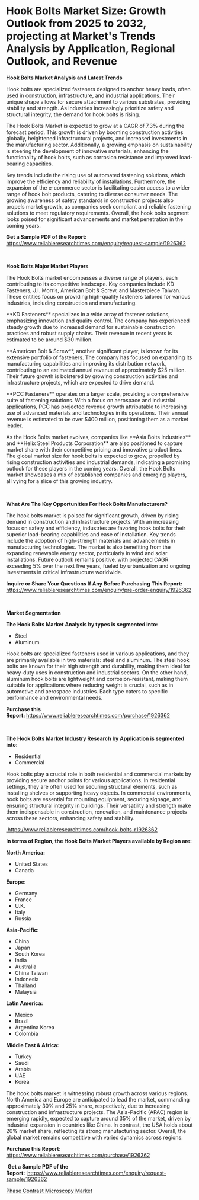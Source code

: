 <p><h1>Hook Bolts Market Size: Growth Outlook from 2025 to 2032, projecting at Market's Trends Analysis by Application, Regional Outlook, and Revenue</h1></p><p><strong>Hook Bolts Market Analysis and Latest Trends</strong></p>
<p><p>Hook bolts are specialized fasteners designed to anchor heavy loads, often used in construction, infrastructure, and industrial applications. Their unique shape allows for secure attachment to various substrates, providing stability and strength. As industries increasingly prioritize safety and structural integrity, the demand for hook bolts is rising.</p><p>The Hook Bolts Market is expected to grow at a CAGR of 7.3% during the forecast period. This growth is driven by booming construction activities globally, heightened infrastructural projects, and increased investments in the manufacturing sector. Additionally, a growing emphasis on sustainability is steering the development of innovative materials, enhancing the functionality of hook bolts, such as corrosion resistance and improved load-bearing capacities.</p><p>Key trends include the rising use of automated fastening solutions, which improve the efficiency and reliability of installations. Furthermore, the expansion of the e-commerce sector is facilitating easier access to a wider range of hook bolt products, catering to diverse consumer needs. The growing awareness of safety standards in construction projects also propels market growth, as companies seek compliant and reliable fastening solutions to meet regulatory requirements. Overall, the hook bolts segment looks poised for significant advancements and market penetration in the coming years.</p></p>
<p><strong>Get a Sample PDF of the Report:&nbsp;</strong> <a href="https://www.reliableresearchtimes.com/enquiry/request-sample/1926362?utm_campaign=3056&utm_medium=2&utm_source=Github&utm_content=ia&utm_term=28032025&utm_id=hook-bolts">https://www.reliableresearchtimes.com/enquiry/request-sample/1926362</a></p>
<p>&nbsp;</p>
<p><strong>Hook Bolts Major Market Players</strong></p>
<p><p>The Hook Bolts market encompasses a diverse range of players, each contributing to its competitive landscape. Key companies include KD Fasteners, J.I. Morris, American Bolt & Screw, and Masterpiece Taiwan. These entities focus on providing high-quality fasteners tailored for various industries, including construction and manufacturing.</p><p>**KD Fasteners** specializes in a wide array of fastener solutions, emphasizing innovation and quality control. The company has experienced steady growth due to increased demand for sustainable construction practices and robust supply chains. Their revenue in recent years is estimated to be around $30 million.</p><p>**American Bolt & Screw**, another significant player, is known for its extensive portfolio of fasteners. The company has focused on expanding its manufacturing capabilities and improving its distribution network, contributing to an estimated annual revenue of approximately $25 million. Their future growth is bolstered by growing construction activities and infrastructure projects, which are expected to drive demand.</p><p>**PCC Fasteners** operates on a larger scale, providing a comprehensive suite of fastening solutions. With a focus on aerospace and industrial applications, PCC has projected revenue growth attributable to increasing use of advanced materials and technologies in its operations. Their annual revenue is estimated to be over $400 million, positioning them as a market leader.</p><p>As the Hook Bolts market evolves, companies like **Asia Bolts Industries** and **Helix Steel Products Corporation** are also positioned to capture market share with their competitive pricing and innovative product lines. The global market size for hook bolts is expected to grow, propelled by rising construction activities and industrial demands, indicating a promising outlook for these players in the coming years. Overall, the Hook Bolts market showcases a mix of established companies and emerging players, all vying for a slice of this growing industry.</p></p>
<p>&nbsp;</p>
<p><strong>What Are The Key Opportunities For Hook Bolts Manufacturers?</strong></p>
<p><p>The hook bolts market is poised for significant growth, driven by rising demand in construction and infrastructure projects. With an increasing focus on safety and efficiency, industries are favoring hook bolts for their superior load-bearing capabilities and ease of installation. Key trends include the adoption of high-strength materials and advancements in manufacturing technologies. The market is also benefiting from the expanding renewable energy sector, particularly in wind and solar installations. Future outlook remains positive, with projected CAGR exceeding 5% over the next five years, fueled by urbanization and ongoing investments in critical infrastructure worldwide.</p></p>
<p><strong>Inquire or Share Your Questions If Any Before Purchasing This Report:</strong> <a href="https://www.reliableresearchtimes.com/enquiry/pre-order-enquiry/1926362?utm_campaign=3056&utm_medium=2&utm_source=Github&utm_content=ia&utm_term=28032025&utm_id=hook-bolts">https://www.reliableresearchtimes.com/enquiry/pre-order-enquiry/1926362</a></p>
<p>&nbsp;</p>
<p><strong>Market Segmentation</strong></p>
<p><strong>The Hook Bolts Market Analysis by types is segmented into:</strong></p>
<p><ul><li>Steel</li><li>Aluminum</li></ul></p>
<p><p>Hook bolts are specialized fasteners used in various applications, and they are primarily available in two materials: steel and aluminum. The steel hook bolts are known for their high strength and durability, making them ideal for heavy-duty uses in construction and industrial sectors. On the other hand, aluminum hook bolts are lightweight and corrosion-resistant, making them suitable for applications where reducing weight is crucial, such as in automotive and aerospace industries. Each type caters to specific performance and environmental needs.</p></p>
<p><strong>Purchase this Report:&nbsp;</strong><a href="https://www.reliableresearchtimes.com/purchase/1926362?utm_campaign=3056&utm_medium=2&utm_source=Github&utm_content=ia&utm_term=28032025&utm_id=hook-bolts">https://www.reliableresearchtimes.com/purchase/1926362</a></p>
<p>&nbsp;</p>
<p><strong>The Hook Bolts Market Industry Research by Application is segmented into:</strong></p>
<p><ul><li>Residential</li><li>Commercial</li></ul></p>
<p><p>Hook bolts play a crucial role in both residential and commercial markets by providing secure anchor points for various applications. In residential settings, they are often used for securing structural elements, such as installing shelves or supporting heavy objects. In commercial environments, hook bolts are essential for mounting equipment, securing signage, and ensuring structural integrity in buildings. Their versatility and strength make them indispensable in construction, renovation, and maintenance projects across these sectors, enhancing safety and stability.</p></p>
<p><a href="https://www.reliableresearchtimes.com/hook-bolts-r1926362?utm_campaign=3056&utm_medium=2&utm_source=Github&utm_content=ia&utm_term=28032025&utm_id=hook-bolts">&nbsp;https://www.reliableresearchtimes.com/hook-bolts-r1926362</a></p>
<p><strong>In terms of Region, the Hook Bolts Market Players available by Region are:</strong></p>
<p>
    <p> <strong> North America: </strong>
        <ul>
            <li>United States</li>
            <li>Canada</li>
        </ul>
        </p> 
    <p> <strong> Europe: </strong>
        <ul>
            <li>Germany</li>
            <li>France</li>
            <li>U.K.</li>
            <li>Italy</li>
            <li>Russia</li>
        </ul>
        </p> 
    <p> <strong> Asia-Pacific: </strong>
        <ul>
            <li>China</li>
            <li>Japan</li>
            <li>South Korea</li>
            <li>India</li>
            <li>Australia</li>
            <li>China Taiwan</li>
            <li>Indonesia</li>
            <li>Thailand</li>
            <li>Malaysia</li>
        </ul>
        </p> 
    <p> <strong> Latin America: </strong>
        <ul>
            <li>Mexico</li>
            <li>Brazil</li>
            <li>Argentina Korea</li>
            <li>Colombia</li>
        </ul>
        </p> 
    <p> <strong> Middle East & Africa: </strong>
        <ul>
            <li>Turkey</li>
            <li>Saudi</li>
            <li>Arabia</li>
            <li>UAE</li>
            <li>Korea</li>
        </ul>
    </p>
    </p>
<p><p>The hook bolts market is witnessing robust growth across various regions. North America and Europe are anticipated to lead the market, commanding approximately 30% and 25% share, respectively, due to increasing construction and infrastructure projects. The Asia-Pacific (APAC) region is emerging rapidly, expected to capture around 35% of the market, driven by industrial expansion in countries like China. In contrast, the USA holds about 20% market share, reflecting its strong manufacturing sector. Overall, the global market remains competitive with varied dynamics across regions.</p></p>
<p><strong>Purchase this Report: </strong><a href="https://www.reliableresearchtimes.com/purchase/1926362?utm_campaign=3056&utm_medium=2&utm_source=Github&utm_content=ia&utm_term=28032025&utm_id=hook-bolts">https://www.reliableresearchtimes.com/purchase/1926362</a></p>
<p>&nbsp;<strong>Get a Sample PDF of the Report:&nbsp;&nbsp;</strong><a href="https://www.reliableresearchtimes.com/enquiry/request-sample/1926362?utm_campaign=3056&utm_medium=2&utm_source=Github&utm_content=ia&utm_term=28032025&utm_id=hook-bolts">https://www.reliableresearchtimes.com/enquiry/request-sample/1926362</a></p>
<p><strong></strong></p>
<p><p><a href="https://github.com/voetzeszuh/Market-Research-Report-List-1/blob/main/phase-contrast-microscopy-market.md?utm_campaign=3056&utm_medium=2&utm_source=Github&utm_content=ia&utm_term=28032025&utm_id=hook-bolts">Phase Contrast Microscopy Market</a></p></p>